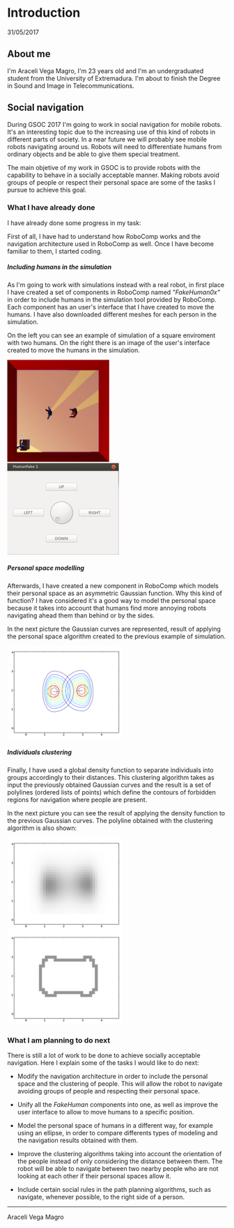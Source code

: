 # Introduction

31/05/2017

## About me

I'm Araceli Vega Magro, I'm 23 years old and I'm an undergraduated student from the University of Extremadura. I'm about to finish the Degree in Sound and Image in Telecommunications. 

## Social navigation
During GSOC 2017 I'm going to work in social navigation for mobile robots. It's an interesting topic due to the  increasing use of this kind of robots in different parts of society. In a near future we  will probably see mobile robots navigating around us. Robots will need to differentiate humans from ordinary objects and be able to give them special treatment.

The main objetive of my work in GSOC is to provide robots with the capability to behave in a socially acceptable manner. Making robots avoid groups of people or respect their personal space are some of the tasks I pursue to achieve this goal.


### What I have already done
I have already done some progress in my task:

First of all, I have had to understand how RoboComp works and the navigation architecture used in RoboComp as well. Once I have become familiar to them, I started coding.

##### Including humans in the simulation
As I'm going to work with simulations instead with a real robot, in first place I have created a set of components in RoboComp named _"FakeHuman0x"_ in order to include humans in the simulation tool provided by RoboComp. Each component has an user's interface that I have created to move the humans. I have also downloaded different meshes for each person in the simulation.

On the left you can see an example of simulation of a square enviroment with two humans. On the right there is an image of the user's interface created to move the humans in the simulation. 

![Example simulation](pictures/simulacion_ejemplo.png) &nbsp; &nbsp; &nbsp; ![User's interface](pictures/interfaz.png) 

##### Personal space modelling
Afterwards, I have created a new component in RoboComp which models their personal space as an asymmetric Gaussian function. Why this kind of function? I have considered it's a good way to model the personal space because it takes into account that humans find more annoying robots navigating ahead them than behind or by the sides. 

In the next picture the Gaussian curves are represented, result of applying the personal space algorithm created to the previous example of simulation.

![Gaussian curves obtained](pictures/gauss_ejemplo.png) 

##### Individuals clustering
Finally, I have used a global density function to separate individuals into groups accordingly to their distances. This clustering algorithm takes as input the previously obtained Gaussian curves and the result is a set of polylines (ordered lists of points) which define the contours of forbidden regions for navigation where people are present.

In the next picture you can see the result of applying the density function to the previous Gaussian curves. The polyline obtained with the clustering algorithm is also shown:


![Result of applying the density function](pictures/densidad.png) ![Resulting polyline](pictures/polyline_ejemplo.png)



### What I am planning to do next

There is still a lot of work to be done to achieve socially acceptable navigation. Here I explain some of the tasks I would like to do next:

* Modify the navigation architecture in order to include the personal space and the clustering of people. This will allow the robot to navigate avoiding groups of people and respecting their personal space.

* Unify all the _FakeHuman_ components into one, as well as improve the user interface to allow to move humans to a specific position.

* Model the personal space of humans in a different way, for example using an ellipse, in order to compare differents types of modeling and the navigation results obtained with them.

* Improve the clustering algorithms taking into account the orientation of the people instead of only considering the distance between them. The robot will be able to navigate between two nearby people who are not looking at each other if their personal spaces allow it. 

* Include certain social rules in the path planning algorithms, such as navigate, whenever possible, to the right side of a person.


* * *
Araceli Vega Magro

